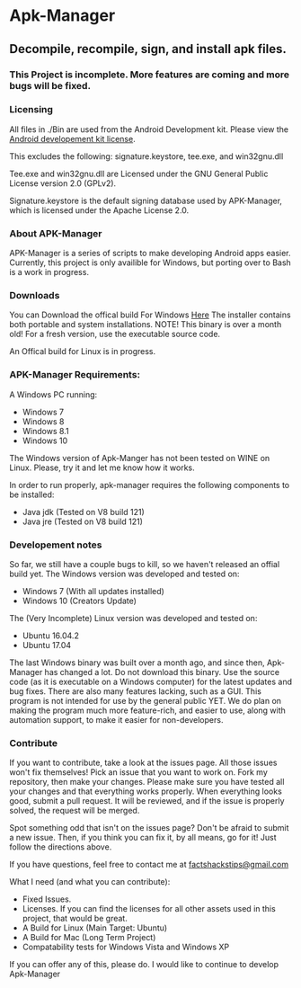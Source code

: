 # Apk-Manager
## Decompile, recompile, sign, and install apk files.

### This Project is incomplete. More features are coming and more bugs will be fixed.

### Licensing
All files in ./Bin are used from the Android Development kit. Please view the [Android developement kit license](https://raw.githubusercontent.com/jordanbancino/apk-manager/master/AndroidSDKLicense.txt).

This excludes the following: signature.keystore, tee.exe, and win32gnu.dll

Tee.exe and win32gnu.dll are Licensed under the GNU General Public License version 2.0 (GPLv2). 

Signature.keystore is the default signing database used by APK-Manager, which is licensed under the Apache License 2.0.

### About APK-Manager
APK-Manager is a series of scripts to make developing Android apps easier. Currently, this project is only availible for Windows, but porting over to Bash is a work in progress.

### Downloads
You can Download the offical build For Windows [Here](https://github.com/jordanbancino/apk-manager/raw/master/Downloads/Binaries/apk-manager_Install.exe)
The installer contains both portable and system installations.
NOTE! This binary is over a month old! For a fresh version, use the executable source code.

An Offical build for Linux is in progress. 

### APK-Manager Requirements:
A Windows PC running:
- Windows 7
- Windows 8
- Windows 8.1
- Windows 10

The Windows version of Apk-Manger has not been tested on WINE on Linux. Please, try it and let me know how it works.

In order to run properly, apk-manager requires the following components to be installed:
- Java jdk (Tested on V8 build 121)
- Java jre (Tested on V8 build 121)

### Developement notes
So far, we still have a couple bugs to kill, so we haven't released an offial build yet. 
The Windows version was developed and tested on:
- Windows 7 (With all updates installed)
- Windows 10 (Creators Update)

The (Very Incomplete) Linux version was developed and tested on:
- Ubuntu 16.04.2
- Ubuntu 17.04

The last Windows binary was built over a month ago, and since then, Apk-Manager has changed a lot. Do not download this binary. Use the source code (as it is executable on a Windows computer) for the latest updates and bug fixes.
There are also many features lacking, such as a GUI. This program is not intended for use by the general public YET. We do plan on making the program much more feature-rich, and easier to use, along with automation support, to make it easier for non-developers. 

### Contribute
If you want to contribute, take a look at the issues page. All those issues won't fix themselves! Pick an issue that you want to work on. Fork my repository, then make your changes. Please make sure you have tested all your changes and that everything works properly. When everything looks good, submit a pull request. It will be reviewed, and if the issue is properly solved, the request will be merged.

Spot something odd that isn't on the issues page? Don't be afraid to submit a new issue. Then, if you think you can fix it, by all means, go for it! Just follow the directions above.

If you have questions, feel free to contact me at factshackstips@gmail.com

What I need (and what you can contribute):
- Fixed Issues.
- Licenses. If you can find the licenses for all other assets used in this project, that would be great.
- A Build for Linux (Main Target: Ubuntu)
- A Build for Mac (Long Term Project)
- Compatability tests for Windows Vista and Windows XP 

If you can offer any of this, please do. I would like to continue to develop Apk-Manager